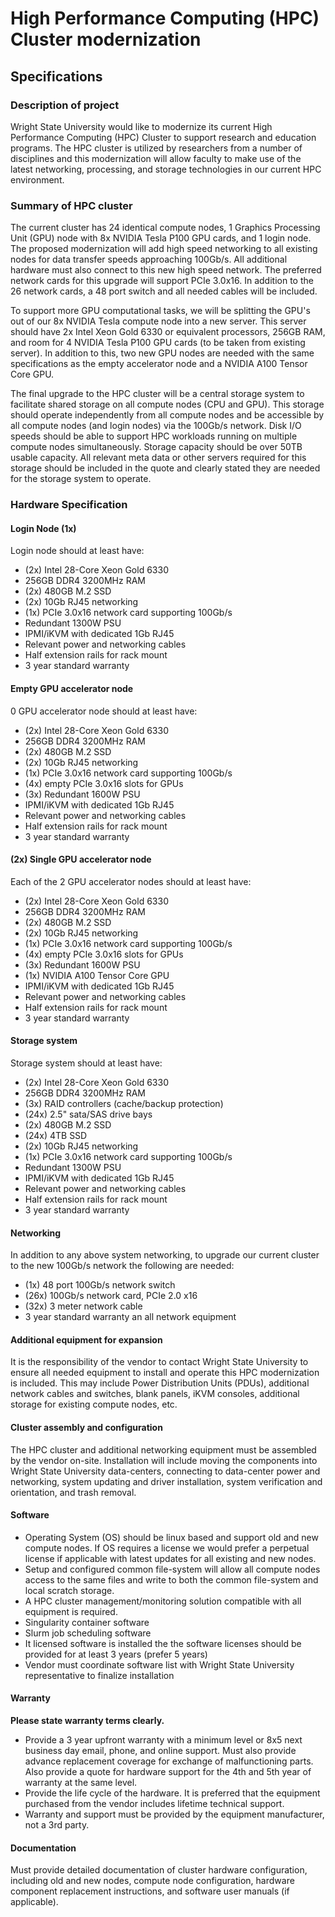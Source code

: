# High Performance Computing (HPC) Cluster modernization

## Specifications

### Description of project

Wright State University would like to modernize its current High Performance Computing (HPC) Cluster to support research and education programs. The HPC cluster is utilized by researchers from a number of disciplines and this modernization will allow faculty to make use of the latest networking, processing, and storage technologies in our current HPC environment.

### Summary of HPC cluster

The current cluster has 24 identical compute nodes, 1 Graphics Processing Unit (GPU) node with 8x NVIDIA Tesla P100 GPU cards, and 1 login node. The proposed modernization will add high speed networking to all existing nodes for data transfer speeds approaching 100Gb/s. All additional hardware must also connect to this new high speed network. The preferred network cards for this upgrade will support PCIe 3.0x16. In addition to the 26 network cards, a 48 port switch and all needed cables will be included.

To support more GPU computational tasks, we will be splitting the GPU's out of our 8x NVIDIA Tesla compute node into a new server. This server should have 2x Intel Xeon Gold 6330 or equivalent processors, 256GB RAM, and room for 4 NVIDIA Tesla P100 GPU cards (to be taken from existing server). In addition to this, two new GPU nodes are needed with the same specifications as the empty accelerator node and a NVIDIA A100 Tensor Core GPU.

The final upgrade to the HPC cluster will be a central storage system to facilitate shared storage on all compute nodes (CPU and GPU). This storage should operate independently from all compute nodes and be accessible by all compute nodes (and login nodes) via the 100Gb/s network. Disk I/O speeds should be able to support HPC workloads running on multiple compute nodes simultaneously. Storage capacity should be over 50TB usable capacity. All relevant meta data or other servers required for this storage should be included in the quote and clearly stated they are needed for the storage system to operate.

### Hardware Specification

#### **Login Node (1x)**

Login node should at least have:

* (2x) Intel 28-Core Xeon Gold 6330
* 256GB DDR4 3200MHz RAM
* (2x) 480GB M.2 SSD
* (2x) 10Gb RJ45 networking
* (1x) PCIe 3.0x16 network card supporting 100Gb/s
* Redundant 1300W PSU
* IPMI/iKVM with dedicated 1Gb RJ45
* Relevant power and networking cables
* Half extension rails for rack mount
* 3 year standard warranty

#### **Empty GPU accelerator node**

0 GPU accelerator node should at least have:

* (2x) Intel 28-Core Xeon Gold 6330
* 256GB DDR4 3200MHz RAM
* (2x) 480GB M.2 SSD
* (2x) 10Gb RJ45 networking
* (1x) PCIe 3.0x16 network card supporting 100Gb/s
* (4x) empty PCIe 3.0x16 slots for GPUs
* (3x) Redundant 1600W PSU
* IPMI/iKVM with dedicated 1Gb RJ45
* Relevant power and networking cables
* Half extension rails for rack mount
* 3 year standard warranty

#### **(2x) Single GPU accelerator node**

Each of the 2 GPU accelerator nodes should at least have:

* (2x) Intel 28-Core Xeon Gold 6330
* 256GB DDR4 3200MHz RAM
* (2x) 480GB M.2 SSD
* (2x) 10Gb RJ45 networking
* (1x) PCIe 3.0x16 network card supporting 100Gb/s
* (4x) empty PCIe 3.0x16 slots for GPUs
* (3x) Redundant 1600W PSU
* (1x) NVIDIA A100 Tensor Core GPU
* IPMI/iKVM with dedicated 1Gb RJ45
* Relevant power and networking cables
* Half extension rails for rack mount
* 3 year standard warranty

#### **Storage system**

Storage system should at least have:

* (2x) Intel 28-Core Xeon Gold 6330
* 256GB DDR4 3200MHz RAM
* (3x) RAID controllers (cache/backup protection)
* (24x) 2.5" sata/SAS drive bays
* (2x) 480GB M.2 SSD
* (24x) 4TB SSD
* (2x) 10Gb RJ45 networking
* (1x) PCIe 3.0x16 network card supporting 100Gb/s
* Redundant 1300W PSU
* IPMI/iKVM with dedicated 1Gb RJ45
* Relevant power and networking cables
* Half extension rails for rack mount
* 3 year standard warranty

#### **Networking**

In addition to any above system networking, to upgrade our current cluster to the new 100Gb/s network the following are needed:

* (1x) 48 port 100Gb/s network switch
* (26x) 100Gb/s network card, PCIe 2.0 x16
* (32x) 3 meter network cable
* 3 year standard warranty an all network equipment

#### **Additional equipment for expansion**

It is the responsibility of the vendor to contact Wright State University to ensure all needed equipment to install and operate this HPC modernization is included. This may include Power Distribution Units (PDUs), additional network cables and switches, blank panels, iKVM consoles, additional storage for existing compute nodes, etc.

#### **Cluster assembly and configuration**

The HPC cluster and additional networking equipment must be assembled by the vendor on-site. Installation will include moving the components into Wright State University data-centers, connecting to data-center power and networking, system updating and driver installation, system verification and orientation, and trash removal.

#### **Software**

* Operating System  (OS) should be linux based and support old and new compute nodes. If OS requires a license we would prefer a perpetual license if applicable with latest updates for all existing and new nodes.
* Setup and configured common file-system will allow all compute nodes access to the same files and write to both the common file-system and local scratch storage.
* A HPC cluster management/monitoring solution compatible with all equipment is required.
* Singularity container software
* Slurm job scheduling software
* It licensed software is installed the the software licenses should be provided for at least 3 years (prefer 5 years)
* Vendor must coordinate software list with Wright State University representative to finalize installation

#### **Warranty**

**Please state warranty terms clearly.**

* Provide a 3 year upfront warranty with a minimum level or 8x5 next business day email, phone, and online support. Must also provide advance replacement coverage for exchange of malfunctioning parts. Also provide a quote for hardware support for the 4th and 5th year of warranty at the same level.
* Provide the life cycle of the hardware. It is preferred that the equipment purchased from the vendor includes lifetime technical support.
* Warranty and support must be provided by the equipment manufacturer, not a 3rd party.

#### **Documentation**

Must provide detailed documentation of cluster hardware configuration, including old and new nodes, compute node configuration, hardware component replacement instructions, and software user manuals (if applicable).


